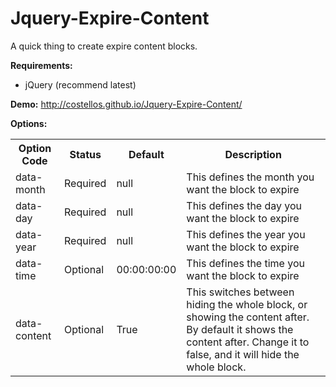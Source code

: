 # Jquery-Expire-Content
A quick thing to create expire content blocks. 

<strong>Requirements:</strong>
<ul>
<li>jQuery (recommend latest)</li>
</ul>

<strong>Demo:</strong>
http://costellos.github.io/Jquery-Expire-Content/

<strong>Options:</strong>
<table>
<tr>
<th>Option Code</th>
<th>Status</th>
<th>Default</th>
<th>Description</th>
</tr>
<tr>
<td>data-month</td>
<td>Required</td>
<td>null</td>
<td>This defines the month you want the block to expire</td>
</tr>
<tr>
<td>data-day</td>
<td>Required</td>
<td>null</td>
<td>This defines the day you want the block to expire</td>
</tr>
<tr>
<td>data-year</td>
<td>Required</td>
<td>null</td>
<td>This defines the year you want the block to expire</td>
</tr>
<tr>
<td>data-time</td>
<td>Optional</td>
<td>00:00:00:00</td>
<td>This defines the time you want the block to expire</td>
</tr>
<tr>
<td>data-content</td>
<td>Optional</td>
<td>True</td>
<td>This switches between hiding the whole block, or showing the content after. By default it shows the content after. Change it to false, and it will hide the whole block.</td>
</tr>
</table>
